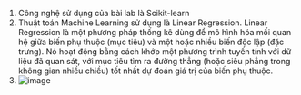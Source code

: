 1. Công nghệ sử dụng của bài lab là Scikit-learn
2. Thuật toán Machine Learning sử dụng là Linear Regression.
   Linear Regression là một phương pháp thống kê dùng để mô hình hóa mối quan hệ giữa biến phụ thuộc (mục tiêu) và một hoặc nhiều biến độc lập (đặc trưng). Nó hoạt động bằng cách khớp một phương trình tuyến tính với dữ liệu đã quan sát, với mục tiêu tìm ra đường thẳng (hoặc siêu phẳng trong không gian nhiều chiều) tốt nhất dự đoán giá trị của biến phụ thuộc.
3. ![image](https://github.com/user-attachments/assets/96da3398-9b41-4f19-a5ae-00c4ec855d47)


